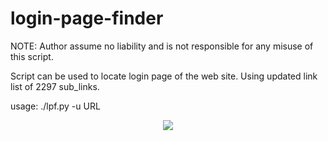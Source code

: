 # login-page-finder
NOTE: Author assume no liability and is not responsible for any misuse of this script.

Script can be used to locate login page of the web site.
Using updated link list of 2297 sub_links.

usage: ./lpf.py -u URL

<p align="center">
  <img src="https://i.imgur.com/EUE3mJr.png"/>
</p>


